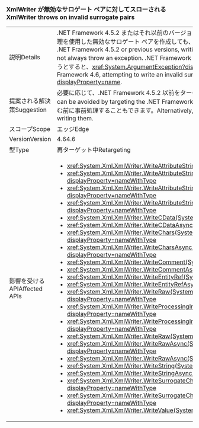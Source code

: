 ### <a name="xmlwriter-throws-on-invalid-surrogate-pairs"></a><span data-ttu-id="f0b98-101">XmlWriter が無効なサロゲート ペアに対してスローされる</span><span class="sxs-lookup"><span data-stu-id="f0b98-101">XmlWriter throws on invalid surrogate pairs</span></span>

|   |   |
|---|---|
|<span data-ttu-id="f0b98-102">説明</span><span class="sxs-lookup"><span data-stu-id="f0b98-102">Details</span></span>|<span data-ttu-id="f0b98-103">.NET Framework 4.5.2 またはそれ以前のバージョンをターゲットとするアプリケーションの場合、例外フォールバック処理を使用した無効なサロゲート ペアを作成しても、必ず例外がスローされるとは限りません。</span><span class="sxs-lookup"><span data-stu-id="f0b98-103">For apps that target the .NET Framework 4.5.2 or previous versions, writing an invalid surrogate pair using exception fallback handling does not always throw an exception.</span></span> <span data-ttu-id="f0b98-104">.NET Framework 4.6 をターゲットとするアプリでは、無効なサロゲート ペアを作成しようとすると、<xref:System.ArgumentException?displayProperty=name> がスローされます。</span><span class="sxs-lookup"><span data-stu-id="f0b98-104">For apps that target the .NET Framework 4.6, attempting to write an invalid surrogate pair throws an <xref:System.ArgumentException?displayProperty=name>.</span></span>|
|<span data-ttu-id="f0b98-105">提案される解決策</span><span class="sxs-lookup"><span data-stu-id="f0b98-105">Suggestion</span></span>|<span data-ttu-id="f0b98-106">必要に応じて、.NET Framework 4.5.2 以前をターゲットとすることでこの問題を回避できます。</span><span class="sxs-lookup"><span data-stu-id="f0b98-106">If necessary, this break can be avoided by targeting the .NET Framework 4.5.2 or earlier.</span></span> <span data-ttu-id="f0b98-107">または、無効なサロゲート ペアを有効な xml に書き込む前に事前処理することもできます。</span><span class="sxs-lookup"><span data-stu-id="f0b98-107">Alternatively, invalid surrogate pairs can be pre-processed into valid xml prior to writing them.</span></span>|
|<span data-ttu-id="f0b98-108">スコープ</span><span class="sxs-lookup"><span data-stu-id="f0b98-108">Scope</span></span>|<span data-ttu-id="f0b98-109">エッジ</span><span class="sxs-lookup"><span data-stu-id="f0b98-109">Edge</span></span>|
|<span data-ttu-id="f0b98-110">Version</span><span class="sxs-lookup"><span data-stu-id="f0b98-110">Version</span></span>|<span data-ttu-id="f0b98-111">4.6</span><span class="sxs-lookup"><span data-stu-id="f0b98-111">4.6</span></span>|
|<span data-ttu-id="f0b98-112">型</span><span class="sxs-lookup"><span data-stu-id="f0b98-112">Type</span></span>|<span data-ttu-id="f0b98-113">再ターゲット中</span><span class="sxs-lookup"><span data-stu-id="f0b98-113">Retargeting</span></span>|
|<span data-ttu-id="f0b98-114">影響を受ける API</span><span class="sxs-lookup"><span data-stu-id="f0b98-114">Affected APIs</span></span>|<ul><li><xref:System.Xml.XmlWriter.WriteAttributeString(System.String,System.String)?displayProperty=nameWithType></li><li><xref:System.Xml.XmlWriter.WriteAttributeString(System.String,System.String,System.String)?displayProperty=nameWithType></li><li><xref:System.Xml.XmlWriter.WriteAttributeString(System.String,System.String,System.String,System.String)?displayProperty=nameWithType></li><li><xref:System.Xml.XmlWriter.WriteAttributeStringAsync(System.String,System.String,System.String,System.String)?displayProperty=nameWithType></li><li><xref:System.Xml.XmlWriter.WriteCData(System.String)?displayProperty=nameWithType></li><li><xref:System.Xml.XmlWriter.WriteCDataAsync(System.String)?displayProperty=nameWithType></li><li><xref:System.Xml.XmlWriter.WriteChars(System.Char[],System.Int32,System.Int32)?displayProperty=nameWithType></li><li><xref:System.Xml.XmlWriter.WriteCharsAsync(System.Char[],System.Int32,System.Int32)?displayProperty=nameWithType></li><li><xref:System.Xml.XmlWriter.WriteComment(System.String)?displayProperty=nameWithType></li><li><xref:System.Xml.XmlWriter.WriteCommentAsync(System.String)?displayProperty=nameWithType></li><li><xref:System.Xml.XmlWriter.WriteEntityRef(System.String)?displayProperty=nameWithType></li><li><xref:System.Xml.XmlWriter.WriteEntityRefAsync(System.String)?displayProperty=nameWithType></li><li><xref:System.Xml.XmlWriter.WriteRaw(System.Char[],System.Int32,System.Int32)?displayProperty=nameWithType></li><li><xref:System.Xml.XmlWriter.WriteProcessingInstruction(System.String,System.String)?displayProperty=nameWithType></li><li><xref:System.Xml.XmlWriter.WriteProcessingInstructionAsync(System.String,System.String)?displayProperty=nameWithType></li><li><xref:System.Xml.XmlWriter.WriteRaw(System.String)?displayProperty=nameWithType></li><li><xref:System.Xml.XmlWriter.WriteRawAsync(System.Char[],System.Int32,System.Int32)?displayProperty=nameWithType></li><li><xref:System.Xml.XmlWriter.WriteRawAsync(System.String)?displayProperty=nameWithType></li><li><xref:System.Xml.XmlWriter.WriteString(System.String)?displayProperty=nameWithType></li><li><xref:System.Xml.XmlWriter.WriteStringAsync(System.String)?displayProperty=nameWithType></li><li><xref:System.Xml.XmlWriter.WriteSurrogateCharEntity(System.Char,System.Char)?displayProperty=nameWithType></li><li><xref:System.Xml.XmlWriter.WriteSurrogateCharEntityAsync(System.Char,System.Char)?displayProperty=nameWithType></li><li><xref:System.Xml.XmlWriter.WriteValue(System.String)?displayProperty=nameWithType></li></ul>|


